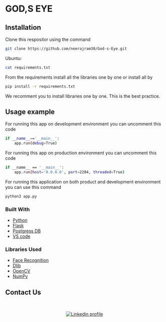# **GOD,S EYE**
<!-- > Short blurb about what your product does.
[![NPM Version][npm-image]][npm-url]
[![Build Status][travis-image]][travis-url]
[![Downloads Stats][npm-downloads]][npm-url] -->

<!-- God's eye is the final year project done by a group of 4 CSE students of COLLEGE OF ENGINEERING CHERTHALA. The main purpose of this project is Finding Missing Person using AI and image processing. -->

<!-- ![](header.png)
## **Group Members**

* [Anandhakrishnan A](https://www.linkedin.com/in/ananthakrishnan-a-280ab9214/)
* [Aswin M M](https://www.linkedin.com/in/aswin-shaji-654a6a1bb/)           
* [Aswin S](https://www.linkedin.com/in/aswin-shaji-654a6a1bb/) 
* [Neeraj M R](https://www.linkedin.com/in/neeraj-m-r-173b64216/)
-->

## **Installation**

Clone this respositor using the command 

```sh
git clone https://github.com/neerajram30/God-s-Eye.git

```

Ubuntu:

```sh
cat requirements.txt

```
From the requirements install all the libraries one by one or install all by 

```sh
pip install -r requirements.txt

```
We recomment you to install libraries one by one. This is the best practice.
<!-- Windows:

```sh
edit autoexec.bat
``` -->

## **Usage example**

For running this app on development  environment you can uncomment this code  

```sh
if __name__=='__main__':
    app.run(debug=True)
```
For running this app on production environment you can uncomment this code  

```sh
if __name__ == '__main__':
    app.run(host='0.0.0.0', port=2204, threaded=True)
```
For running this application on both product and development environment you can use this command
```sh
python3 app.py

```

### Built With

* [Python](https://www.python.org/)
* [Flask](https://flask.palletsprojects.com/en/2.1.x/)
* [Postgress DB](https://www.postgresql.org/)
* [VS code](https://code.visualstudio.com/)


### Libraries Used

* [Face Recognition](https://face-recognition.readthedocs.io/en/latest/readme.html)
* [Dlib](http://dlib.net/)
* [OpenCV](https://opencv.org/)
* [NumPy](https://numpy.org/)

## **Contact Us**

<!-- <a href='https://www.linkedin.com/in/neeraj-m-r-173b64216/'>![image]({https://img.shields.io/badge/LinkedIn-0077B5?style=for-the-badge&logo=linkedin&logoColor=white})
</a> -->
</br>
<div align="center">

[![Linkedin profile][Linkedin]][linkedin-url]


</div>
<!-- _For more examples and usage, please refer to the [Wiki][wiki]._

## Development setup

Describe how to install all development dependencies and how to run an automated test-suite of some kind. Potentially do this for multiple platforms.

```sh
make install
npm test
```

## Release History

* 0.2.1
    * CHANGE: Update docs (module code remains unchanged)
* 0.2.0
    * CHANGE: Remove `setDefaultXYZ()`
    * ADD: Add `init()`
* 0.1.1
    * FIX: Crash when calling `baz()` (Thanks @GenerousContributorName!)
* 0.1.0
    * The first proper release
    * CHANGE: Rename `foo()` to `bar()`
* 0.0.1
    * Work in progress

## Meta

Your Name – [@YourTwitter](https://twitter.com/dbader_org) – YourEmail@example.com

Distributed under the XYZ license. See ``LICENSE`` for more information.

[https://github.com/yourname/github-link](https://github.com/dbader/)

## Contributing

1. Fork it (<https://github.com/yourname/yourproject/fork>)
2. Create your feature branch (`git checkout -b feature/fooBar`)
3. Commit your changes (`git commit -am 'Add some fooBar'`)
4. Push to the branch (`git push origin feature/fooBar`)
5. Create a new Pull Request

<!-- Markdown link & img dfn's -->
<!-- [npm-image]: https://img.shields.io/npm/v/datadog-metrics.svg?style=flat-square
[npm-url]: https://npmjs.org/package/datadog-metrics
[npm-downloads]: https://img.shields.io/npm/dm/datadog-metrics.svg?style=flat-square
[travis-image]: https://img.shields.io/travis/dbader/node-datadog-metrics/master.svg?style=flat-square
[travis-url]: https://travis-ci.org/dbader/node-datadog-metrics
[wiki]: https://github.com/yourname/yourproject/wiki -->

[Linkedin]: https://img.shields.io/badge/LinkedIn-0077B5?style=for-the-badge&logo=linkedin&logoColor=white
[linkedin-url]: https://www.linkedin.com/in/neeraj-m-r-173b64216/
